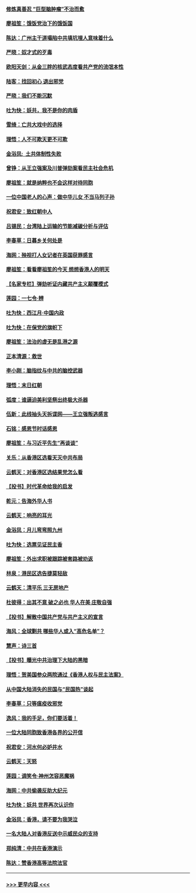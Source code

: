 #### [修炼真善忍 “巨型脑肿瘤”不治而愈](../pages/nsc993/n11705340.md?t=12070901) 
#### [廖祖笙：饿饭党治下的饿饭国](../pages/nsc993/n11705085.md?t=12070901) 
#### [陈达：广州主干道塌陷中共填坑埋人意味着什么](../pages/nsc993/n11705046.md?t=12070901) 
#### [严晓：奴才式的歹毒](../pages/nsc993/n11704826.md?t=12070901) 
#### [欧阳天剑：从金三胖的核武态度看共产党的流氓本性](../pages/nsc993/n11702238.md?t=12070901) 
#### [陆客：找回初心 退出邪党](../pages/nsc993/n11702213.md?t=12070901) 
#### [严晓：我们不能沉默](../pages/nsc993/n11702110.md?t=12070901) 
#### [吐为快：妖共，我不是你的肉盾](../pages/nsc993/n11701366.md?t=12070901) 
#### [雪绮：亡共大戏中的选择](../pages/nsc993/n11699922.md?t=12070901) 
#### [理悟：人不可欺天更不可欺](../pages/nsc993/n11699657.md?t=12070901) 
#### [金浴凤:  土共体制性失败](../pages/nsc993/n11699361.md?t=12070901) 
#### [曾铮：从王立强案及川普弹劾案看民主社会危机](../pages/nsc993/n11699318.md?t=12070901) 
#### [廖祖笙：就是纳粹也不会这样对待同胞](../pages/nsc993/n11697658.md?t=12070901) 
#### [一位中国老人的心声：做中华儿女 不当马列子孙](../pages/nsc993/n11697525.md?t=12070901) 
#### [祝君安：致红朝中人](../pages/nsc993/n11697518.md?t=12070901) 
#### [吕锡民：台湾陆上运输的节能减碳分析与评估](../pages/nsc993/n11694983.md?t=12070901) 
#### [李春草：日暮乡关何处是](../pages/nsc993/n11694805.md?t=12070901) 
#### [海网：殃视打人女记者在英国获罪感言](../pages/nsc993/n11693832.md?t=12070901) 
#### [廖祖笙：看看廖祖笙的今天 想想香港人的明天](../pages/nsc993/n11693707.md?t=12070901) 
#### [【名家专栏】弹劾听证内藏共产主义颠覆模式](../pages/nsc993/n11693563.md?t=12070901) 
#### [莲园：一七令‧辨](../pages/nsc993/n11692558.md?t=12070901) 
#### [吐为快：西江月·中国内政](../pages/nsc993/n11692071.md?t=12070901) 
#### [吐为快：在保党的旗帜下](../pages/nsc993/n11691188.md?t=12070901) 
#### [廖祖笙：法治的虚无是乱港之源](../pages/nsc993/n11690605.md?t=12070901) 
#### [正本清源：救世](../pages/nsc993/n11689134.md?t=12070901) 
#### [李小刚：脑指纹与中共的脑控武器](../pages/nsc993/n11688900.md?t=12070901) 
#### [理悟：末日红朝](../pages/nsc993/n11688829.md?t=12070901) 
#### [弧度：谁逼迫美利坚祭出终极大杀器](../pages/nsc993/n11688735.md?t=12070901) 
#### [伍新：此线抽头天拆谍网——王立强叛逃感言](../pages/nsc993/n11687981.md?t=12070901) 
#### [石铭：感恩节时话感恩](../pages/nsc993/n11687568.md?t=12070901) 
#### [廖祖笙：与习近平先生“再谈谈”](../pages/nsc993/n11687005.md?t=12070901) 
#### [关乐：从香港区选看天灭中共布局](../pages/nsc993/n11686647.md?t=12070901) 
#### [云鹤天：对香港区选结果党怎么看](../pages/nsc993/n11686216.md?t=12070901) 
#### [【投书】时代革命给我的启发](../pages/nsc993/n11684287.md?t=12070901) 
#### [乾元：告海外华人书](../pages/nsc993/n11684044.md?t=12070901) 
#### [云鹤天：响亮的耳光](../pages/nsc993/n11684254.md?t=12070901) 
#### [金浴凤：月儿弯弯照九州](../pages/nsc993/n11684231.md?t=12070901) 
#### [吐为快：选票见证民主香](../pages/nsc993/n11684206.md?t=12070901) 
#### [廖祖笙：外出求职被跟踪被套路被劝返](../pages/nsc993/n11683874.md?t=12070901) 
#### [林泉：港民区选告捷莫轻敌](../pages/nsc993/n11683930.md?t=12070901) 
#### [云鹤天：清平乐 三无房地产](../pages/nsc993/n11681521.md?t=12070901) 
#### [杜彼得：出其不意 破之必也 华人在美 庄敬自强](../pages/nsc993/n11679554.md?t=12070901) 
#### [【投书】解散中国共产党与共产主义的宣言](../pages/nsc993/n11679177.md?t=12070901) 
#### [海风：全球剿共 哪些华人或入“高危名单”？](../pages/nsc993/n11678617.md?t=12070901) 
#### [慧声：诗三首](../pages/nsc993/n11678848.md?t=12070901) 
#### [【投书】曝光中共治理下大陆的黑暗](../pages/nsc993/n11678674.md?t=12070901) 
#### [理悟：贺美国参众两院通过《香港人权与民主法案》](../pages/nsc993/n11678104.md?t=12070901) 
#### [从中国大陆消失的民国与“民国热”谈起](../pages/nsc993/n11678075.md?t=12070901) 
#### [李春草：只等瘟疫收邪党](../pages/nsc993/n11677308.md?t=12070901) 
#### [逸风：我的手足，你们要活着！](../pages/nsc993/n11676352.md?t=12070901) 
#### [一位大陆同胞致香港各界的公开信](../pages/nsc993/n11675761.md?t=12070901) 
#### [祝君安：河水何必妒井水](../pages/nsc993/n11675746.md?t=12070901) 
#### [云鹤天：天怒](../pages/nsc993/n11675718.md?t=12070901) 
#### [莲园：调笑令‧神州怎容恶魔祸](../pages/nsc993/n11675648.md?t=12070901) 
#### [海网：中共偷袭反助大纪元](../pages/nsc993/n11673515.md?t=12070901) 
#### [吐为快：妖共 世界再次认识你](../pages/nsc993/n11673506.md?t=12070901) 
#### [金浴凤：香港，请不要为我哭泣](../pages/nsc993/n11673248.md?t=12070901) 
#### [一名大陆人对香港反送中示威民众的支持](../pages/nsc993/n11672615.md?t=12070901) 
#### [郑纯清：中共在香港演示](../pages/nsc993/n11670539.md?t=12070901) 
#### [陈达：赞香港高等法院法官](../pages/nsc993/n11669542.md?t=12070901) 

----
#### [ >>> 更早内容 <<< ](../indexes/nsc993-earlier.md)
